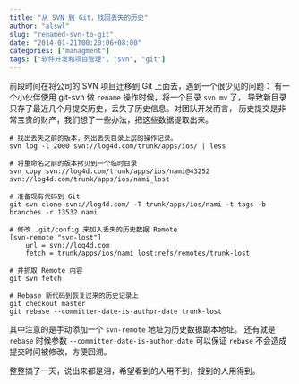 ```yaml
---
title: "从 SVN 到 Git，找回丢失的历史"
author: "alswl"
slug: "renamed-svn-to-git"
date: "2014-01-21T00:20:06+08:00"
categories: ["managment"]
tags: ["软件开发和项目管理", "svn", "git"]
---
```


前段时间在将公司的 SVN 项目迁移到 Git 上面去，遇到一个很少见的问题：
有一个小伙伴使用 git-svn 做 `rename` 操作时候，将一个目录 `svn mv` 了，
导致新目录只存了最近几个月提交历史，丢失了历史信息。对团队开发而言，
历史提交是非常宝贵的财产，我们想了一些办法，把这些数据提取出来。

<!-- more -->

```
# 找出丢失之前的版本，列出丢失目录上层的操作记录。
svn log -l 2000 svn://log4d.com/trunk/apps/ios/ | less

# 将重命名之前的版本拷贝到一个临时目录
svn copy svn://log4d.com/trunk/apps/ios/nami@43252 svn://log4d.com/trunk/apps/ios/nami_lost

# 准备现有代码到 Git
git svn clone svn://log4d.com/ -T trunk/apps/ios/nami -t tags -b branches -r 13532 nami

# 修改 .git/config 来加入丢失的历史数据 Remote
[svn-remote "svn-lost"]
	url = svn://log4d.com
	fetch = trunk/apps/ios/nami_lost:refs/remotes/trunk-lost

# 并抓取 Remote 内容
git svn fetch

# Rebase 新代码到恢复过来的历史记录上
git checkout master
git rebase --committer-date-is-author-date trunk-lost
```

其中注意的是手动添加一个 `svn-remote` 地址为历史数据副本地址。
还有就是 `rebase` 时候参数 `--committer-date-is-author-date`
可以保证 `rebase` 不会造成提交时间被修改，方便回溯。

整整搞了一天，说出来都是泪，希望看到的人用不到，搜到的人用得到。
